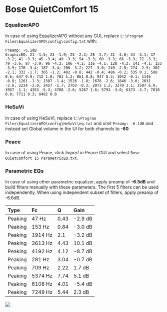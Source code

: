 # Bose QuietComfort 15

### EqualizerAPO
In case of using EqualizerAPO without any GUI, replace `C:\Program Files\EqualizerAPO\config\config.txt`
with:
```
Preamp: -6.1dB
GraphicEQ: 21 -1.5; 23 -1.9; 25 -2.3; 28 -2.7; 31 -3.0; 34 -3.1; 37 -3.2; 41 -3.3; 45 -3.4; 49 -3.3; 54 -3.3; 60 -3.3; 66 -3.3; 72 -3.3; 79 -3.6; 87 -3.9; 96 -4.2; 106 -4.2; 116 -4.1; 128 -4.2; 141 -4.1; 155 -3.9; 170 -3.4; 187 -3.4; 206 -3.2; 227 -3.0; 249 -2.8; 274 -2.5; 302 -2.1; 332 -1.7; 365 -1.2; 402 -0.8; 442 -0.4; 486 -0.2; 535 0.1; 588 0.6; 647 0.9; 712 1.0; 783 1.2; 861 0.8; 947 0.3; 1042 -0.1; 1146 -0.8; 1261 -1.3; 1387 -1.4; 1526 -1.8; 1678 -2.6; 1846 -3.0; 2031 -2.6; 2234 -2.0; 2457 -1.7; 2703 -0.3; 2973 1.2; 3270 3.1; 3597 6.0; 3957 -1.1; 4353 -5.3; 4788 -2.6; 5267 1.6; 5793 -3.0; 6373 -3.7; 7010 0.0; 7711 0.3; 8482 0.0
```

### HeSuVi
In case of using HeSuVi, replace `C:\Program Files\EqualizerAPO\config\HeSuVi\eq.txt` and omit `Preamp:
-6.1dB` and instead set Global volume in the UI for both channels to **-60**

### Peace
In case of using Peace, click *Import* in Peace GUI and select `Bose QuietComfort 15 ParametricEQ.txt`.

### Parametric EQs
In case of using other parametric equalizer, apply preamp of **-6.5dB** and build filters manually
with these parameters. The first 5 filters can be used independently.
When using independent subset of filters, apply preamp of -6.6dB.

| Type    | Fc      |    Q | Gain    |
|:--------|:--------|:-----|:--------|
| Peaking | 47 Hz   | 0.43 | -2.9 dB |
| Peaking | 153 Hz  | 0.84 | -3.0 dB |
| Peaking | 1914 Hz | 2.1  | -3.2 dB |
| Peaking | 3613 Hz | 4.43 | 10.1 dB |
| Peaking | 4192 Hz | 4.12 | -8.7 dB |
| Peaking | 281 Hz  | 3.04 | -0.7 dB |
| Peaking | 709 Hz  | 2.22 | 1.7 dB  |
| Peaking | 5374 Hz | 7.74 | 5.1 dB  |
| Peaking | 6108 Hz | 4.01 | -5.4 dB |
| Peaking | 7249 Hz | 5.44 | 2.3 dB  |

![](https://raw.githubusercontent.com/jaakkopasanen/AutoEq/master/results/innerfidelity/sbaf-serious/Bose%20QuietComfort%2015/Bose%20QuietComfort%2015.png)